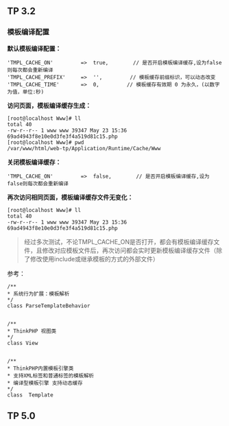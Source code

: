 
## TP 3.2

### 模板编译配置

**默认模板编译配置：**

    'TMPL_CACHE_ON'         =>  true,        // 是否开启模板编译缓存,设为false则每次都会重新编译
    'TMPL_CACHE_PREFIX'     =>  '',         // 模板缓存前缀标识，可以动态改变
    'TMPL_CACHE_TIME'       =>  0,         // 模板缓存有效期 0 为永久，(以数字为值，单位:秒)


**访问页面，模板编译缓存生成：**

    [root@localhost Www]# ll
    total 40
    -rw-r--r-- 1 www www 39347 May 23 15:36 69ad4943f8e10e0d3fe3f4a519d81c15.php
    [root@localhost Www]# pwd
    /var/www/html/web-tp/Application/Runtime/Cache/Www

**关闭模板编译缓存：**

    'TMPL_CACHE_ON'         =>  false,        // 是否开启模板编译缓存,设为false则每次都会重新编译

**再次访问相同页面，模板编译缓存文件无变化：**

    [root@localhost Www]# ll
    total 40
    -rw-r--r-- 1 www www 39347 May 23 15:36 69ad4943f8e10e0d3fe3f4a519d81c15.php

> 经过多次测试，不论TMPL_CACHE_ON是否打开，都会有模板编译缓存文件，且修改对应模板文件后，再次访问都会实时更新模板编译缓存文件（除了修改使用include或继承模板的方式的外部文件）

参考：

    /**
    * 系统行为扩展：模板解析
    */
    class ParseTemplateBehavior


    /**
    * ThinkPHP 视图类
    */
    class View


    /**
    * ThinkPHP内置模板引擎类
    * 支持XML标签和普通标签的模板解析
    * 编译型模板引擎 支持动态缓存
    */
    class  Template



## TP 5.0





